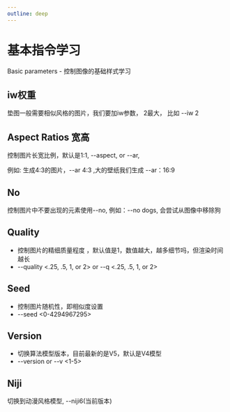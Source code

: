 ```yaml
---
outline: deep
---
```


# 基本指令学习

Basic parameters - 控制图像的基础样式学习

## iw权重

垫图一般需要相似风格的图片，我们要加iw参数， 2最大， 比如 --iw 2



## Aspect Ratios 宽高

控制图片长宽比例，默认是1:1, --aspect, or --ar, 

例如: 生成4:3的图片，--ar 4:3 ,大的壁纸我们生成 --ar：16:9

## No
控制图片中不要出现的元素使用--no,
例如：--no dogs, 会尝试从图像中移除狗

## Quality
- 控制图片的精细质量程度 ，默认值是1，数值越大，越多细节吗，但渲染时间越长
- --quality <.25, .5, 1, or 2> or --q <.25, .5, 1, or 2>


## Seed
 - 控制图片随机性，即相似度设置
 - --seed <0-4294967295>


## Version
-  切换算法模型版本，目前最新的是V5，默认是V4模型
- --version or --v <1-5>


## Niji
 切换到动漫风格模型, --niji6(当前版本)